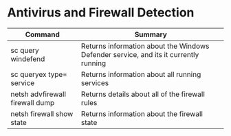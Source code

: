 # Antivirus and Firewall Detection

| Command	| Summary |
| ---------------------------- | ---------------------------- |
| sc query windefend | Returns information about the Windows Defender service, and its it currently running |
| sc queryex type= service | Returns information about all running services | 
| netsh advfirewall firewall dump | Returns details about all of the firewall rules |
| netsh firewall show state | Returns information about the firewall state |
